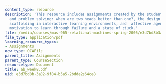 ```yaml
---
content_type: resource
description: 'This resource includes assignments created by the students on peer interaction
  and problem solving: when are two heads better than one?, the design of guided learner-adaptable
  scaffolding in interactive learning environments, and  affective agents: sustaining
  motivation to learn through failure and a state of stuck.'
file: /media/courses/mas-965-relational-machines-spring-2005/e3d7bd8b3a029f84b5a52bdde2e64ce8_ab_week8.pdf
file_type: application/pdf
learning_resource_types:
- Assignments
ocw_type: OCWFile
parent_title: Assignments
parent_type: CourseSection
resourcetype: Document
title: ab_week8.pdf
uid: e3d7bd8b-3a02-9f84-b5a5-2bdde2e64ce8
---
```

